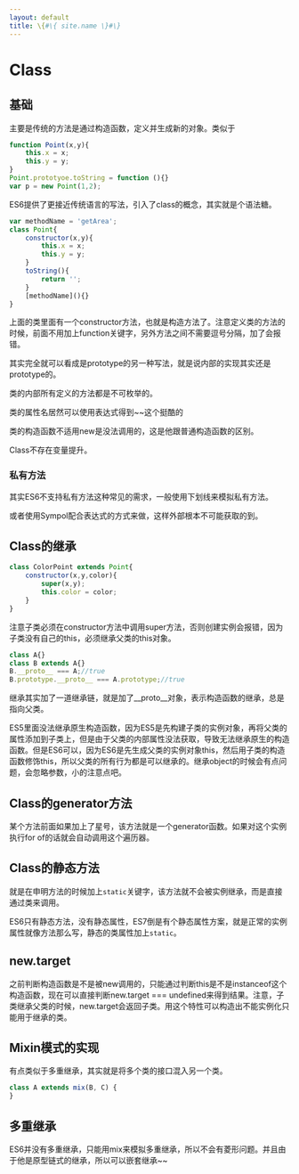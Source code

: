 ```yaml
---
layout: default
title: \{#\{ site.name \}#\}
---
```

# Class
## 基础
主要是传统的方法是通过构造函数，定义并生成新的对象。类似于

```javascript
function Point(x,y){
    this.x = x;
    this.y = y;
}
Point.prototyoe.toString = function (){}
var p = new Point(1,2);
```

ES6提供了更接近传统语言的写法，引入了class的概念，其实就是个语法糖。

```javascript
var methodName = 'getArea';
class Point{
    constructor(x,y){
        this.x = x;
        this.y = y;
    }
    toString(){
        return '';
    }
    [methodName](){}
}
```

上面的类里面有一个constructor方法，也就是构造方法了。注意定义类的方法的时候，前面不用加上function关键字，另外方法之间不需要逗号分隔，加了会报错。

其实完全就可以看成是prototype的另一种写法，就是说内部的实现其实还是prototype的。

类的内部所有定义的方法都是不可枚举的。

类的属性名居然可以使用表达式得到~~这个挺酷的

类的构造函数不适用new是没法调用的，这是他跟普通构造函数的区别。

Class不存在变量提升。

### 私有方法
其实ES6不支持私有方法这种常见的需求，一般使用下划线来模拟私有方法。

或者使用Sympol配合表达式的方式来做，这样外部根本不可能获取的到。

## Class的继承
```javascript
class ColorPoint extends Point{
    constructor(x,y,color){
        super(x,y);
        this.color = color;
    }
}
```

注意子类必须在constructor方法中调用super方法，否则创建实例会报错，因为子类没有自己的this，必须继承父类的this对象。

```javascript
class A{}
class B extends A{}
B.__proto__ === A;//true
B.prototype.__proto__ === A.prototype;//true
```

继承其实加了一道继承链，就是加了__proto__对象，表示构造函数的继承，总是指向父类。

ES5里面没法继承原生构造函数，因为ES5是先构建子类的实例对象，再将父类的属性添加到子类上，但是由于父类的内部属性没法获取，导致无法继承原生的构造函数。但是ES6可以，因为ES6是先生成父类的实例对象this，然后用子类的构造函数修饰this，所以父类的所有行为都是可以继承的。继承object的时候会有点问题，会忽略参数，小的注意点吧。

## Class的generator方法
某个方法前面如果加上了星号，该方法就是一个generator函数。如果对这个实例执行for of的话就会自动调用这个遍历器。

## Class的静态方法
就是在申明方法的时候加上`static`关键字，该方法就不会被实例继承，而是直接通过类来调用。

ES6只有静态方法，没有静态属性，ES7倒是有个静态属性方案，就是正常的实例属性就像方法那么写，静态的类属性加上`static`。

## new.target
之前判断构造函数是不是被new调用的，只能通过判断this是不是instanceof这个构造函数，现在可以直接判断new.target === undefined来得到结果。注意，子类继承父类的时候，new.target会返回子类。用这个特性可以构造出不能实例化只能用于继承的类。

## Mixin模式的实现
有点类似于多重继承，其实就是将多个类的接口混入另一个类。

```javascript
class A extends mix(B, C) {    
}
```

## 多重继承
ES6并没有多重继承，只能用mix来模拟多重继承，所以不会有菱形问题。并且由于他是原型链式的继承，所以可以嵌套继承~~
